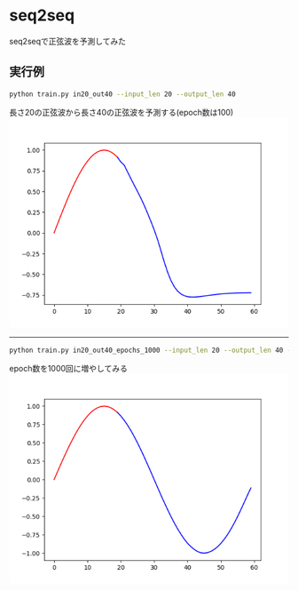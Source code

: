 # seq2seq
seq2seqで正弦波を予測してみた

## 実行例
```bash
python train.py in20_out40 --input_len 20 --output_len 40
```
長さ20の正弦波から長さ40の正弦波を予測する(epoch数は100)
![in20_out40.png](result/in20_out40.png)

___

```bash
python train.py in20_out40_epochs_1000 --input_len 20 --output_len 40 --epochs 1000
```
epoch数を1000回に増やしてみる
![in20_out40_epochs_1000.png](result/in20_out40_epochs1000.png)
